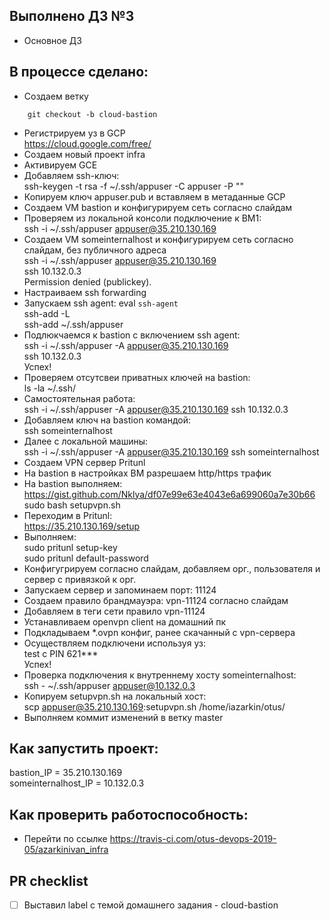 ## Выполнено ДЗ №3

 - Основное ДЗ

## В процессе сделано:

 - Создаем ветку  
```
    git checkout -b cloud-bastion
```
 - Регистрируем уз в GCP  
    https://cloud.google.com/free/
 - Создаем новый проект infra
 - Активируем GCE
 - Добавляем ssh-ключ:  
    ssh-keygen -t rsa -f ~/.ssh/appuser -C appuser -P ""
 - Копируем ключ appuser.pub и вставляем в метаданные GCP
 - Создаем VM bastion и конфигурируем сеть согласно слайдам
 - Проверяем из локальной консоли подключение к ВМ1:  
    ssh -i ~/.ssh/appuser appuser@35.210.130.169
 - Создаем VM someinternalhost и конфигурируем сеть согласно слайдам, без публичного адреса  
    ssh -i ~/.ssh/appuser appuser@35.210.130.169  
    ssh 10.132.0.3  
    Permission denied (publickey).
 - Настраиваем ssh forwarding
 - Запускаем ssh agent:
    eval `ssh-agent`  
    ssh-add -L  
    ssh-add ~/.ssh/appuser
 - Подлюкчаемся к bastion с включением ssh agent:  
    ssh -i ~/.ssh/appuser -A appuser@35.210.130.169  
    ssh 10.132.0.3  
    Успех!
 - Проверяем отсутсвеи приватных ключей на bastion:  
    ls -la ~/.ssh/
 - Самостоятельная работа:  
    ssh -i ~/.ssh/appuser -A appuser@35.210.130.169 ssh 10.132.0.3
 - Добавляем ключ на bastion командой:  
    ssh someinternalhost
 - Далее с локальной машины:  
    ssh -i ~/.ssh/appuser -A appuser@35.210.130.169 ssh someinternalhost
 - Создаем VPN сервер Pritunl
 - На bastion в настройках ВМ разрешаем http/https трафик
 - На bastion выполняем:  
    https://gist.github.com/Nklya/df07e99e63e4043e6a699060a7e30b66  
    sudo bash setupvpn.sh
 - Переходим в Pritunl:  
    https://35.210.130.169/setup
 - Выполняем:  
    sudo pritunl setup-key  
    sudo pritunl default-password
 - Конфигугрируем согласно слайдам, добавляем орг., пользователя и сервер с привязкой к орг.
 - Запускаем сервер и запоминаем порт: 11124
 - Создаем правило брандмауэра: vpn-11124 согласно слайдам
 - Добавляем в теги сети правило vpn-11124
 - Устанавливаем openvpn client на домашний пк
 - Подкладываем *.ovpn конфиг, ранее скачанный с vpn-сервера
 - Осуществляем подключени используя уз:  
    test с PIN 621***  
    Успех!
 - Проверка подключения к внутреннему хосту someinternalhost:  
    ssh - ~/.ssh/appuser appuser@10.132.0.3
 - Копируем setupvpn.sh на локальный хост:  
    scp appuser@35.210.130.169:setupvpn.sh /home/iazarkin/otus/
 - Выполняем коммит изменений в ветку master
 
## Как запустить проект:
bastion_IP = 35.210.130.169  
someinternalhost_IP = 10.132.0.3

## Как проверить работоспособность:
 - Перейти по ссылке https://travis-ci.com/otus-devops-2019-05/azarkinivan_infra

## PR checklist
 - [ ] Выставил label с темой домашнего задания - cloud-bastion
